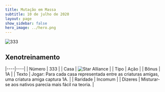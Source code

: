 ```yaml
---
title: Mutação em Massa
subtitle: 10 de julho de 2020
layout: page
show_sidebar: false
hero_image: ../hero.png
---
```


![333](https://cdn.keyforgegame.com/media/card_front/pt/479_333_3R4JMH52544P_pt.png)

## Xenotreinamento

|----|----|
| Número | 333 |
| Casa | ![Star Alliance](https://archonarcana.com/images/thumb/7/7d/Star_Alliance.png/22px-Star_Alliance.png "Aliança Estelar") |
| Tipo | Ação |
| Bônus | 1A |
| Texto | Jogar: Para cada casa representada entre as criaturas amigas, uma criatura amiga captura 1A. |
| Raridade | Incomum |
| Dizeres | Misturar-se aos nativos parecia  mais fácil na teoria. |
